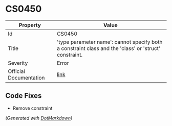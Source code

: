 # CS0450

| Property               | Value                                                                                                  |
| ---------------------- | ------------------------------------------------------------------------------------------------------ |
| Id                     | CS0450                                                                                                 |
| Title                  | 'type parameter name': cannot specify both a constraint class and the 'class' or 'struct' constraint\. |
| Severity               | Error                                                                                                  |
| Official Documentation | [link](http://docs.microsoft.com/en-us/dotnet/csharp/misc/cs0450)                                      |

## Code Fixes

* Remove constraint

*\(Generated with [DotMarkdown](http://github.com/JosefPihrt/DotMarkdown)\)*